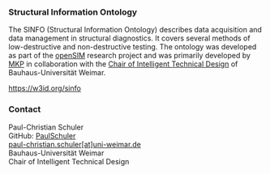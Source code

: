 ### Structural Information Ontology

The SINFO (Structural Information Ontology) describes data acquisition and data management in structural diagnostics. It covers several methods of low-destructive and non-destructive testing. The ontology was developed as part of the [openSIM](https://bmdv.bund.de/SharedDocs/DE/Artikel/DG/mfund-projekte/opensim.html) research project and was primarily developed by [MKP](https://marxkrontal.com/) in collaboration with the [Chair of Intelligent Technical Design](https://www.uni-weimar.de/en/civil-and-environmental-engineering/chairs/intelligent-technical-design/) of Bauhaus-Universität Weimar.

https://w3id.org/sinfo

### Contact

Paul-Christian Schuler\
GitHub: [PaulSchuler](https://github.com/PaulSchuler)\
[paul-christian.schuler[at]uni-weimar.de](mailto:paul-christian.schuler%40uni-weimar.de)\
Bauhaus-Universität Weimar\
Chair of Intelligent Technical Design
